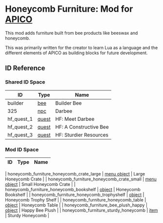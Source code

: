 # Honeycomb Furniture: Mod for [APICO](https://wiki.apico.buzz/wiki/Modding)

This mod adds furniture built from bee products like beeswax and honeycomb.

This was primarily written for the creator to learn Lua as a language and the different elements of APICO as building blocks for future development.

## ID Reference

### Shared ID Space

| ID | Type | Name |
| --- | --- | --- |
| builder | [bee](https://wiki.apico.buzz/wiki/Modding_API#api_define_bee()) | Builder Bee |
| 325 | [npc](https://wiki.apico.buzz/wiki/Modding_API#api_define_npc()) | Darbee |
| hf_quest_1 | [quest](https://wiki.apico.buzz/wiki/Modding_API#api_define_quest()) | HF: Meet Darbee |
| hf_quest_2 | [quest](https://wiki.apico.buzz/wiki/Modding_API#api_define_quest()) | HF: A Constructive Bee |
| hf_quest_3 | [quest](https://wiki.apico.buzz/wiki/Modding_API#api_define_quest()) | HF: Sturdier Resources |

### Mod ID Space
| ID | Type | Name |
| --- | --- | --- |

| honeycomb_furniture_honeycomb_crate_large | [menu object](https://wiki.apico.buzz/wiki/Modding_API#api_define_menu_object()) | Large Honeycomb Crate |
| honeycomb_furniture_honeycomb_crate_small | [menu object](https://wiki.apico.buzz/wiki/Modding_API#api_define_menu_object()) | Small Honeycomb Crate |
| honeycomb_furniture_honeycomb_bookshelf | [object](https://wiki.apico.buzz/wiki/Modding_API#api_define_object()) | Honeycomb Bookshelf |
| honeycomb_furniture_honeycomb_trophyshelf | [object](https://wiki.apico.buzz/wiki/Modding_API#api_define_object()) | Honeycomb Trophy Shelf |
| honeycomb_furniture_honeycomb_table | [object](https://wiki.apico.buzz/wiki/Modding_API#api_define_object()) | Honeycomb Table | 
| honeycomb_furniture_bee_plush_happy | [object](https://wiki.apico.buzz/wiki/Modding_API#api_define_object()) | Happy Bee Plush |
| honeycomb_furniture_sturdy_honeycomb | [item](https://wiki.apico.buzz/wiki/Modding_API#api_define_item()) | Sturdy Honeycomb |
